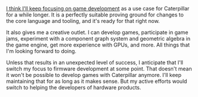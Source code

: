 [I think I'll keep focusing on game development](/daily/2024-11-01) as a use
case for Caterpillar for a while longer. It is a perfectly suitable proving
ground for changes to the core language and tooling, and it's ready for that
right now.

It also gives me a creative outlet. I can develop games, participate in game
jams, experiment with a component graph system and geometric algebra in the game
engine, get more experience with GPUs, and more. All things that I'm looking
forward to doing.

Unless that results in an unexpected level of success, I anticipate that I'll
switch my focus to firmware development at some point. That doesn't mean it
won't be possible to develop games with Caterpillar anymore. I'll keep
maintaining that for as long as it makes sense. But my active efforts would
switch to helping the developers of hardware products.

